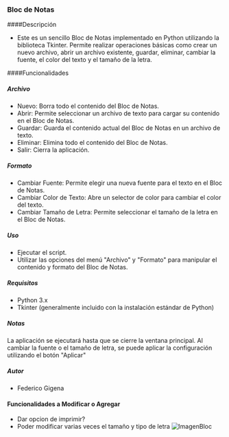 ### Bloc de Notas
####Descripción
- Este es un sencillo Bloc de Notas implementado en Python utilizando la biblioteca Tkinter. Permite realizar operaciones básicas como crear un nuevo archivo, abrir un archivo existente, guardar, eliminar, cambiar la fuente, el color del texto y el tamaño de la letra.

####Funcionalidades
##### Archivo
- Nuevo: Borra todo el contenido del Bloc de Notas.
- Abrir: Permite seleccionar un archivo de texto para cargar su contenido en el Bloc de Notas.
- Guardar: Guarda el contenido actual del Bloc de Notas en un archivo de texto.
- Eliminar: Elimina todo el contenido del Bloc de Notas.
- Salir: Cierra la aplicación.
##### Formato
- Cambiar Fuente: Permite elegir una nueva fuente para el texto en el Bloc de Notas.
- Cambiar Color de Texto: Abre un selector de color para cambiar el color del texto.
- Cambiar Tamaño de Letra: Permite seleccionar el tamaño de la letra en el Bloc de Notas.
##### Uso
- Ejecutar el script.
- Utilizar las opciones del menú "Archivo" y "Formato" para manipular el contenido y formato del Bloc de Notas.
##### Requisitos
- Python 3.x
- Tkinter (generalmente incluido con la instalación estándar de Python)
##### Notas
La aplicación se ejecutará hasta que se cierre la ventana principal.
Al cambiar la fuente o el tamaño de letra, se puede aplicar la configuración utilizando el botón "Aplicar"
##### Autor
- Federico Gigena
#### Funcionalidades a Modificar o Agregar
- Dar opcion de imprimir?
- Poder modificar varias veces el tamaño y tipo de letra 
![ImagenBloc](C:\Users\NISSI\Desktop\Federico\TrabajoPracticoLibre\ImagenBloc.png "ImagenBloc")
